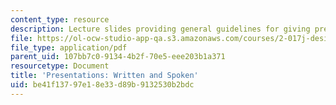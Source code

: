 ```yaml
---
content_type: resource
description: Lecture slides providing general guidelines for giving presentations.
file: https://ol-ocw-studio-app-qa.s3.amazonaws.com/courses/2-017j-design-of-electromechanical-robotic-systems-fall-2009/be41f13797e18e33d89b9132530b2bdc_MIT2_017JF09_presntations.pdf
file_type: application/pdf
parent_uid: 107bb7c0-9134-4b2f-70e5-eee203b1a371
resourcetype: Document
title: 'Presentations: Written and Spoken'
uid: be41f137-97e1-8e33-d89b-9132530b2bdc
---
```

